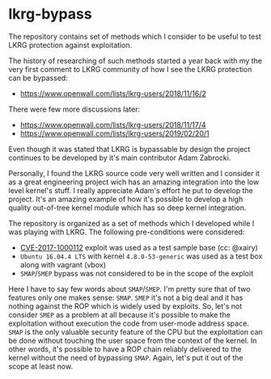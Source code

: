 # lkrg-bypass

The repository contains set of methods which I consider to be useful to test LKRG protection against exploitation.

The history of researching of such methods started a year back with my the very first comment to LKRG community of how I see the LKRG protection can be bypassed:

- https://www.openwall.com/lists/lkrg-users/2018/11/16/2

There were few more discussions later:

- https://www.openwall.com/lists/lkrg-users/2018/11/17/4
- https://www.openwall.com/lists/lkrg-users/2019/02/20/1

Even though it was stated that LKRG is bypassable by design the project continues to be developed by it's main contributor Adam Zabrocki.

Personally, I found the LKRG source code very well written and I consider it as a great engineering project wich has an amazing integration into the low level kernel's stuff. I really appreciate Adam's effort he put to develop the project. It's an amazing example of how it's possible to develop a high quality out-of-tree kernel module which has so deep kernel integration.

The repository is organized as a set of methods which I developed while I was playing with LKRG. The following pre-conditions were considered:

- [CVE-2017-1000112](https://github.com/xairy/kernel-exploits/tree/master/CVE-2017-1000112) exploit was used as a test sample base (cc: @xairy)
- `Ubuntu 16.04.4 LTS` with kernel `4.8.0-53-generic` was used as a test box along with vagrant (vbox)
- `SMAP`/`SMEP` bypass was not considered to be in the scope of the exploit

Here I have to say few words about `SMAP`/`SMEP`. I'm pretty sure that of two features only one makes sense: `SMAP`. `SMEP` it's not a big deal and it has nothing against the ROP which is widely used by exploits. So, let's not consider `SMEP` as a problem at all because it's possible to make the exploitation without execution the code from user-mode address space. `SMAP` is the only valuable security feature of the CPU but the exploitation can be done without touching the user space from the context of the kernel. In other words, it's possible to have a ROP chain reliably delivered to the kernel without the need of bypassing `SMAP`. Again, let's put it out of the scope at least now.
